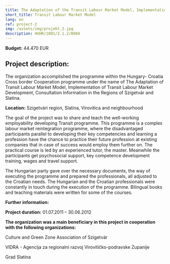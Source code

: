```yaml
---
title: The Adaptation of the Transit Labour Market Model, Implementation of Transit Labour Market Development, Consultation Information in the Regions of Szigetvár and Slatina
short_title: Transit Labour Market Model
lang: en
ref: project-2
img: /assets/img/projekt_2.jpg
description: HUHR/1001/2.1.2/0004
---
```


__Budget:__ 44.470 EUR

## Project description:

The organization accomplished the programme within the Hungary- Croatia Cross border Cooperation programme under the name of The Adaptation of Transit Labour Market Model, Implementation of Transit Labour Market Development, Consultation Information in the Regions of Szigetvár and Slatina.

__Location:__ Szigetvári region, Slatina, Virovitica and neighbourhood

The goal of the project was to share and teach the well-working employability developing Transit programme. This programme is a complex labour market reintegration programme, where the disadvantaged participants parallel to developing their key competencies and learning a profession have the chance to practice their future profession at existing companies that in case of success would employ them further on. The practical course is led by an experienced tutor, the master. Meanwhile the participants get psychosocial support, key competence development training, wages and travel support.

The Hungarian party gave over the necessary documents, the way of executing the programme and prepared the professionals, all adjusted to the Croatian needs. The Hungarian and the Croatian professionals were constantly in touch during the execution of the programme. Bilingual books and teaching materials were written for some of the courses.

**Further information:**

**Project duration:** 01.07.2011 – 30.06.2012

**The organization was a main beneficiary in this project in cooperation with the following organizations:**

Culture and Green Zone Association of Szigetvár

VIDRA - Agencija za regionalni razvoj Virovitičko-podravske Zupanije

Grad Slatina
